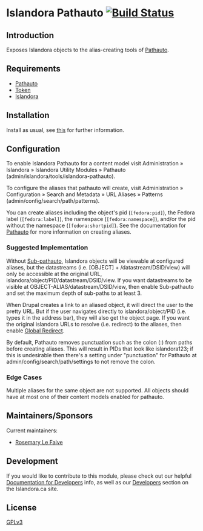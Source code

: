 # Islandora Pathauto [![Build Status](https://travis-ci.org/Islandora/islandora_pathauto.png?branch=7.x)](https://travis-ci.org/Islandora/islandora_pathauto)

## Introduction

Exposes Islandora objects to the alias-creating tools of [Pathauto](https://www.drupal.org/project/pathauto). 

## Requirements

* [Pathauto](https://www.drupal.org/project/pathauto)
* [Token](https://www.drupal.org/project/token)
* [Islandora](https://github.com/Islandora/islandora)

## Installation

Install as usual, see [this](https://drupal.org/documentation/install/modules-themes/modules-7) for further information.

## Configuration

To enable Islandora Pathauto for a content model visit Administration » Islandora » Islandora Utility Modules » Pathauto (admin/islandora/tools/islandora-pathauto). 

To configure the aliases that pathauto will create, visit Administration » Configuration » Search and Metadata » URL Aliases » Patterns (admin/config/search/path/patterns). 

You can create aliases including the object's pid (`[fedora:pid]`), the Fedora label (`[fedora:label]`), the namespace (`[fedora:namespace]`), and/or the pid without the namespace (`[fedora:shortpid]`). See the documentation for [Pathauto](https://www.drupal.org/documentation/modules/pathauto) for more information on creating aliases.

### Suggested Implementation

Without [Sub-pathauto](https://www.drupal.org/project/subpathauto), Islandora objects will be viewable at configured aliases, but the datastreams (i.e. [OBJECT] + /datastream/DSID/view) will only be accessible at the original URL, islandora/object/PID/datastream/DSID/view. If you want datastreams to be visible at OBJECT-ALIAS/datastream/DSID/view, then enable Sub-pathauto and set the maximum depth of sub-paths to at least 3.

When Drupal creates a link to an aliased object, it will direct the user to the pretty URL. But if the user navigates directly to islandora/object/PID (i.e. types it in the address bar), they will also get the object page. If you want the original islandora URLs to resolve (i.e. redirect) to the aliases, then enable [Global Redirect](https://www.drupal.org/project/globalredirect). 

By default, Pathauto removes punctuation such as the colon (:) from paths before creating aliases. This will result in PIDs that look like islandora123; if this is undesirable then there's a setting under "punctuation" for Pathauto at admin/config/search/path/settings to not remove the colon.
 
### Edge Cases

Multiple aliases for the same object are not supported. All objects should have at most one of their content models 
enabled for pathauto. 

## Maintainers/Sponsors

Current maintainers:

* [Rosemary Le Faive](https://github.com/rosiel)

## Development

If you would like to contribute to this module, please check out our helpful [Documentation for Developers](https://github.com/Islandora/islandora/wiki#wiki-documentation-for-developers) info, as well as our [Developers](http://islandora.ca/developers) section on the Islandora.ca site.

## License

[GPLv3](http://www.gnu.org/licenses/gpl-3.0.txt)
